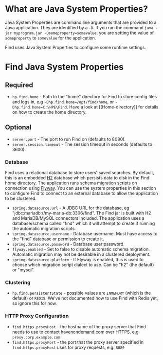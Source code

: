 # What are Java System Properties?

Java System Properties are command line arguments that are provided to a Java application.  They are identified by a `-D`.  If you run the command `java -jar myprogram.jar -Dsomeproperty=somevalue`, you are setting the value of `someproperty` to `somevalue` for the application.

Find uses Java System Properties to configure some runtime settings.

# Find Java System Properties

## Required

- `hp.find.home` - Path to the "home" directory for Find to store config files and logs in, e.g `-Dhp.find.home=/opt/find/home`, or `-Dhp.find.home=C:\HPE\Find`.  Have a look at [[Home-directory]] for details on how to create the home directory.

## Optional

- `server.port` - The port to run Find on (defaults to 8080).
- `server.session.timeout` - The session timeout in seconds (defaults to 3600).

### Database

Find uses a relational database to store users' saved searches. By default, this is an embedded [H2](http://www.h2database.com/) database which persists data to disk in the Find home directory. The application runs schema [migration scripts](https://github.com/hpe-idol/find/tree/develop/core/src/main/resources/db/migration) on connection using [Flyway](https://flywaydb.org/). You can use the system properties in this section to configure Find to connect to an external database to allow the application to be clustered.

- `spring.datasource.url` - A JDBC URL for the database, eg "jdbc:mariadb://my-maria-db:3306/find". The Find jar is built with H2 and MariaDB/MySQL connectors included. The application uses a database/schema called "find" which it will attempt to create if running the automatic migration scripts.
- `spring.datasource.username` - Database username. Must have access to the "find" database or permission to create it.
- `spring.datasource.password` - Database user password.
- `flyway.enabled` - Set to false to disable automatic schema migration. Automatic migration may not be desirable in a clustered deployment.
- `spring.datasource.platform` - If Flyway is enabled, this is used to choose which migration script dialect to use. Can be "h2" (the default) or "mysql".

### Clustering

- `hp.find.persistentState` - possible values are `INMEMORY` (which is the default) or `REDIS`.  We've not documented how to use Find with Redis yet, so ignore this for now.

### HTTP Proxy Configuration
- `find.https.proxyHost` - the hostname of the proxy server that Find needs to use to contact havenondemand.com over HTTPS, e.g `proxy.corp.example.com`
- `find.https.proxyPort` - the port that the proxy server specified in `find.https.proxyHost` uses for proxy requests, e.g. `8080`